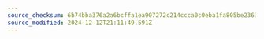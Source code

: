 ```yaml
---
source_checksum: 6b74bba376a2a6bcffa1ea907272c214ccca0c0eba1fa805be2363ba7f462628
source_modified: 2024-12-12T21:11:49.591Z
---
```


